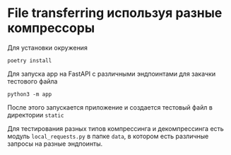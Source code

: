 # File transferring используя разные компрессоры

Для установки окружения 
```
poetry install
```

Для запуска app на FastAPI с различными эндпоинтами для закачки тестового файла

```shell
python3 -m app
```

После этого запускается приложение и создается тестовый файл в директории `static`

Для тестирования разных типов компрессинга и декомпрессинга есть модуль `local_requests.py` в папке `data`, 
в котором есть различные запросы на разные эндпоинты.
